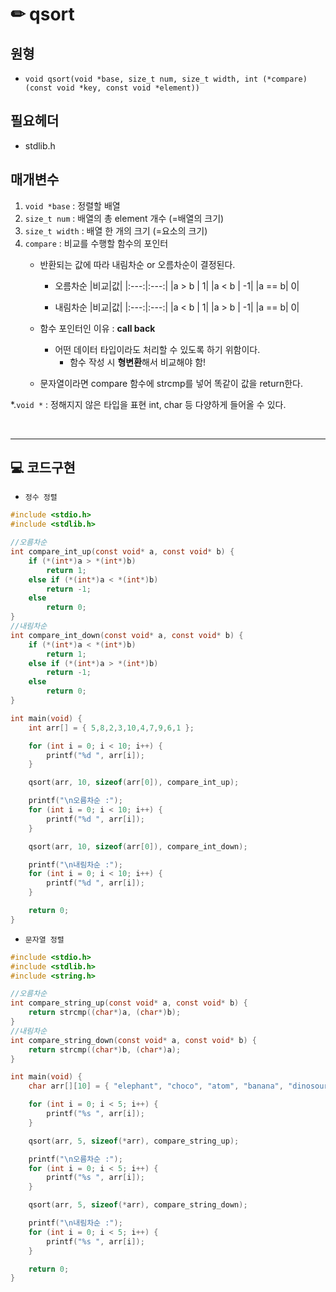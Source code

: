 # ✏ qsort

## 원형
-  `void qsort(void *base, size_t num, size_t width, int (*compare)(const void *key, const void *element))` 

## 필요헤더
- stdlib.h

## 매개변수
1. `void *base` : 정렬할 배열
2. `size_t num` : 배열의 총 element 개수 (=배열의 크기)
3. `size_t width` : 배열 한 개의 크기 (=요소의 크기)
4. `compare` : 비교를 수행할 함수의 포인터
    - 반환되는 값에 따라 내림차순 or 오름차순이 결정된다.
        - 오름차순 
            |비교|값|
            |:---:|:---:|
            |a > b | 1|
            |a < b | -1|
            |a == b| 0|
        
        - 내림차순 
            |비교|값|
            |:---:|:---:|
            |a < b | 1|
            |a > b | -1|
            |a == b| 0|
        
    - 함수 포인터인 이유 : **call back**
        - 어떤 데이터 타입이라도 처리할 수 있도록 하기 위함이다.
            - 함수 작성 시 **형변환**해서 비교해야 함!
    - 문자열이라면 compare 함수에 strcmp를 넣어 똑같이 값을 return한다.  

*.`void *` : 정해지지 않은 타입을 표현 int, char 등 다양하게 들어올 수 있다.

</br>

___


## 💻 코드구현

- `정수 정렬`
```C
#include <stdio.h>
#include <stdlib.h>

//오름차순
int compare_int_up(const void* a, const void* b) {
	if (*(int*)a > *(int*)b)
		return 1;
	else if (*(int*)a < *(int*)b)
		return -1;
	else
		return 0;
}
//내림차순
int compare_int_down(const void* a, const void* b) {
	if (*(int*)a < *(int*)b)
		return 1;
	else if (*(int*)a > *(int*)b)
		return -1;
	else
		return 0;
}

int main(void) {
	int arr[] = { 5,8,2,3,10,4,7,9,6,1 };

	for (int i = 0; i < 10; i++) {
		printf("%d ", arr[i]);
	}

	qsort(arr, 10, sizeof(arr[0]), compare_int_up);

	printf("\n오름차순 :");
	for (int i = 0; i < 10; i++) {
		printf("%d ", arr[i]);
	}

	qsort(arr, 10, sizeof(arr[0]), compare_int_down);

	printf("\n내림차순 :");
	for (int i = 0; i < 10; i++) {
		printf("%d ", arr[i]);
	}

	return 0;
}
```

- `문자열 정렬`
```C
#include <stdio.h>
#include <stdlib.h>
#include <string.h>

//오름차순
int compare_string_up(const void* a, const void* b) {
	return strcmp((char*)a, (char*)b);
}
//내림차순
int compare_string_down(const void* a, const void* b) {
	return strcmp((char*)b, (char*)a);
}

int main(void) {
	char arr[][10] = { "elephant", "choco", "atom", "banana", "dinosour"};

	for (int i = 0; i < 5; i++) {
		printf("%s ", arr[i]);
	}

	qsort(arr, 5, sizeof(*arr), compare_string_up);

	printf("\n오름차순 :");
	for (int i = 0; i < 5; i++) {
		printf("%s ", arr[i]);
	}

	qsort(arr, 5, sizeof(*arr), compare_string_down);

	printf("\n내림차순 :");
	for (int i = 0; i < 5; i++) {
		printf("%s ", arr[i]);
	}

	return 0;
}
```
